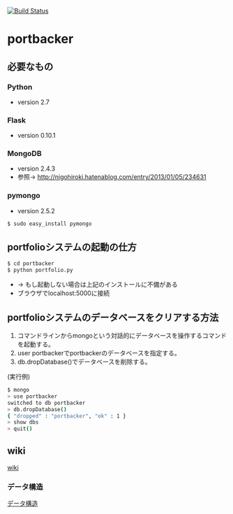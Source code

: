 [![Build Status](https://travis-ci.org/ICTKyouikukei2013/portbacker.png?branch=tos-kamiya/refactoring)](https://travis-ci.org/ICTKyouikukei2013/portbacker)

# portbacker

## 必要なもの

### Python
* version 2.7

### Flask
* version 0.10.1

### MongoDB
* version 2.4.3
* 参照→ http://nigohiroki.hatenablog.com/entry/2013/01/05/234631

### pymongo
* version 2.5.2

```bash
$ sudo easy_install pymongo
```

## portfolioシステムの起動の仕方

```bash
$ cd portbacker
$ python portfolio.py
```
* → もし起動しない場合は上記のインストールに不備がある
* ブラウザでlocalhost:5000に接続

## portfolioシステムのデータベースをクリアする方法

1. コマンドラインからmongoという対話的にデータベースを操作するコマンドを起動する。
2. user portbackerでportbackerのデータベースを指定する。
3. db.dropDatabase()でデータベースを削除する。

(実行例)

```bash
$ mongo
> use portbacker
switched to db portbacker
> db.dropDatabase()
{ "dropped" : "portbacker", "ok" : 1 }
> show dbs
> quit()
```

## wiki
[wiki](https://github.com/ICTKyouikukei2013/portbacker/wiki "wiki")

### データ構造
[データ構造](https://github.com/ICTKyouikukei2013/portbacker/wiki/%E3%83%87%E3%83%BC%E3%82%BF%E6%A7%8B%E9%80%A0 "データ構造")


